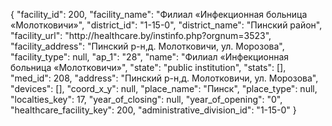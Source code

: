 {
    "facility_id": 200,
    "facility_name": "Филиал «Инфекционная больница «Молотковичи»",
    "district_id": "1-15-0",
    "district_name": "Пинский район",
    "facility_url": "http:\/\/healthcare.by\/instinfo.php?orgnum=3523",
    "facility_address": "Пинский р-н,д. Молотковичи, ул. Морозова",
    "facility_type": null,
    "ap_1": "28",
    "name": "Филиал «Инфекционная больница «Молотковичи»",
    "state": "public institution",
    "stats": [],
    "med_id": 208,
    "address": "Пинский р-н,д. Молотковичи, ул. Морозова",
    "devices": [],
    "coord_x_y": null,
    "place_name": "Пинск",
    "place_type": null,
    "localties_key": 17,
    "year_of_closing": null,
    "year_of_opening": "0",
    "healthcare_facility_key": 200,
    "administrative_division_id": "1-15-0"
}